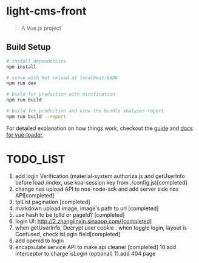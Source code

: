 # light-cms-front

> A Vue.js project

## Build Setup

``` bash
# install dependencies
npm install

# serve with hot reload at localhost:8080
npm run dev

# build for production with minification
npm run build

# build for production and view the bundle analyzer report
npm run build --report
```

For detailed explanation on how things work, checkout the [guide](http://vuejs-templates.github.io/webpack/) and [docs for vue-loader](http://vuejs.github.io/vue-loader).


# TODO_LIST
1. add login Verification (material-system authoriza.js and getUserInfo before load /index, use koa-session key from ./config.js)[completed]
2. change nos upload API to nos-node-sdk and add server side nos API[completed]
3. tplList pagination [completed]
4. markdown upload image, image's path to url [completed]
5. use hash to be tplId or pageId? [completed]
6. login UI: http://2.zhangjinxin.sinaapp.com/[completed]
7. when getUserInfo, Decrypt user cookie . when toggle login, layout is Confused, check isLogin field[completed]
8. add openId to login
9. encapsulate service API to make api cleaner [completed]
10.add interceptor to charge isLogin (optional)
11.add 404 page
